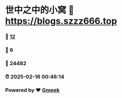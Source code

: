 # 世中之中的小窝 :link: https://blogs.szzz666.top 
### :page_facing_up: [12](https://blogs.szzz666.top/tag.html) 
### :speech_balloon: 6 
### :hibiscus: 24482 
### :alarm_clock: 2025-02-16 00:46:14 
### Powered by :heart: [Gmeek](https://github.com/Meekdai/Gmeek)

